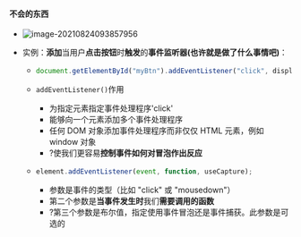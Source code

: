 #### 不会的东西

- ![image-20210824093857956](C:\Users\wenyi.lu\AppData\Roaming\Typora\typora-user-images\image-20210824093857956.png)

- 实例：**添加**当用户**点击按钮**时**触发**的**事件监听器(也许就是做了什么事情吧)**：

  - ```javascript
    document.getElementById("myBtn").addEventListener("click", displayDate);
    ```

  - `addEventListener()`作用
    - 为指定元素指定事件处理程序'click'
    - 能够向一个元素添加多个事件处理程序
    - 任何 DOM 对象添加事件处理程序而非仅仅 HTML 元素，例如 window 对象
    - ?使我们更容易**控制事件如何对冒泡作出反应**

  - ```javascript
    element.addEventListener(event, function, useCapture);
    ```

    - 参数是事件的类型（比如 "click" 或 "mousedown"）
    - 第二个参数是**当事件发生时**我们**需要调用的函数**
    - ?第三个参数是布尔值，指定使用事件冒泡还是事件捕获。此参数是可选的

